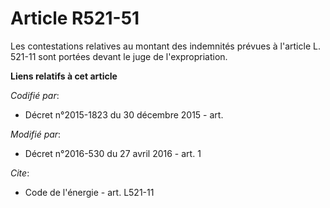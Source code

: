 # Article R521-51

Les contestations relatives au montant des indemnités prévues à l'article L. 521-11 sont portées devant le juge de
l'expropriation.

**Liens relatifs à cet article**

_Codifié par_:

  - Décret n°2015-1823 du 30 décembre 2015 - art.

_Modifié par_:

  - Décret n°2016-530 du 27 avril 2016 - art. 1

_Cite_:

  - Code de l'énergie - art. L521-11
